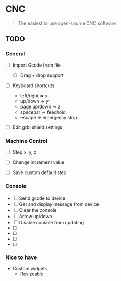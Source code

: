 # CNC

> The easiest to use open-source CNC software

## TODO

### General

- [ ] Import Gcode from file
  - [ ] Drag + drop support
- [ ] Keyboard shortcuts:
  - left/right => x
  - up/down => y
  - page up/down => z
  - spacebar => feedhold
  - escape => emergency stop
- [ ] Edit grbl shield settings


### Machine Control

- [ ] Step x, y, z
- [ ] Change increment value
- [ ] Save custom default step


### Console

- [ ] Send gcode to device
- [ ] Get and display message from device
- [ ] Clear the console
- [ ] Arrow up/down
- [ ] Disable console from updating
- [ ] 
- [ ] 
- [ ] 
- [ ] 


### Nice to have

- Custom widgets
  - Resizeable
